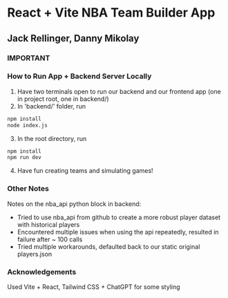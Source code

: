 # React + Vite NBA Team Builder App

## Jack Rellinger, Danny Mikolay

### IMPORTANT
### How to Run App + Backend Server Locally
1. Have two terminals open to run our backend and our frontend app (one in project root, one in backend/)
2. In 'backend/' folder, run 
```bash
npm install
node index.js
```
3. In the root directory, run
```bash
npm install
npm run dev
```
4. Have fun creating teams and simulating games!


### Other Notes
Notes on the nba_api python block in backend:
- Tried to use nba_api from github to create a more robust player dataset with historical players
- Encountered multiple issues when using the api repeatedly, resulted in failure after ~ 100 calls
- Tried multiple workarounds, defaulted back to our static original players.json 

### Acknowledgements
Used Vite + React, Tailwind CSS + ChatGPT for some styling